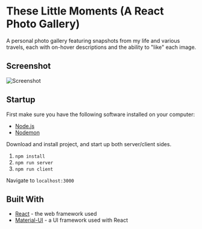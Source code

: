 # These Little Moments (A React Photo Gallery)

A personal photo gallery featuring snapshots from my life and various travels, each with on-hover descriptions and the ability to "like" each image.

## Screenshot

![Screenshot](screenshots/screenshot.png)

## Startup

First make sure you have the following software installed on your computer:

- [Node.js](https://nodejs.org/en/)
- [Nodemon](https://nodemon.io/)

Download and install project, and start up both server/client sides.

1. `npm install`
2. `npm run server`
3. `npm run client`

Navigate to `localhost:3000`

## Built With

- [React](https://reactjs.org/) - the web framework used
- [Material-UI](https://material-ui.com/) - a UI framework used with React
